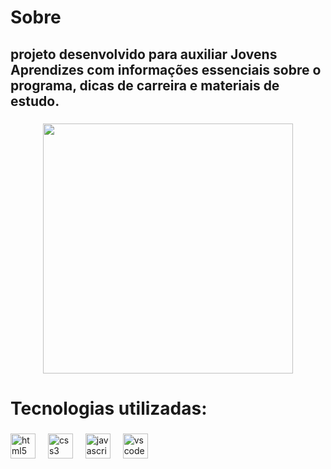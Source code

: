 <h1 align="left">Sobre</h1>

###

<h2 align="left">projeto desenvolvido para auxiliar Jovens Aprendizes com informações essenciais sobre o programa, dicas de carreira e materiais de estudo.</h2>

###

<div align="center">
  <img height="400" src="https://media.discordapp.net/attachments/1250107509797290081/1346373762962165772/Aprendiz.png?ex=67c7f3c7&is=67c6a247&hm=dd123f504fe805a51a38930772c9f6ae2945501423b3d607501d84b821098416&=&format=webp&quality=lossless&width=1653&height=822"  />
</div>

###

<h1 align="left">Tecnologias utilizadas:</h1>

###

<div align="left">
  <img src="https://cdn.jsdelivr.net/gh/devicons/devicon/icons/html5/html5-original.svg" height="40" alt="html5 logo"  />
  <img width="12" />
  <img src="https://cdn.jsdelivr.net/gh/devicons/devicon/icons/css3/css3-original.svg" height="40" alt="css3 logo"  />
  <img width="12" />
  <img src="https://cdn.jsdelivr.net/gh/devicons/devicon/icons/javascript/javascript-original.svg" height="40" alt="javascript logo"  />
  <img width="12" />
  <img src="https://cdn.jsdelivr.net/gh/devicons/devicon/icons/vscode/vscode-original.svg" height="40" alt="vscode logo"  />
</div>

###
